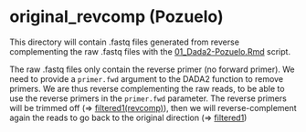 # original_revcomp (Pozuelo)

This directory will contain .fastq files generated from reverse complementing the raw .fastq files with the [01_Dada2-Pozuelo.Rmd](../../../../../scripts/analysis-individual/Pozuelo-2015/01_Dada2-Pozuelo.Rmd) script.

The raw .fastq files only contain the reverse primer (no forward primer). We need to provide a `primer.fwd` argument to the DADA2 function to remove primers. We are thus reverse complementing the raw reads, to be able to use the reverse primers in the `primer.fwd` parameter. The reverse primers will be trimmed off (=> [filtered1(revcomp)](../filtered1(revcomp)/)), then we will reverse-complement again the reads to go back to the original direction (=> [filtered1](../filtered1/))